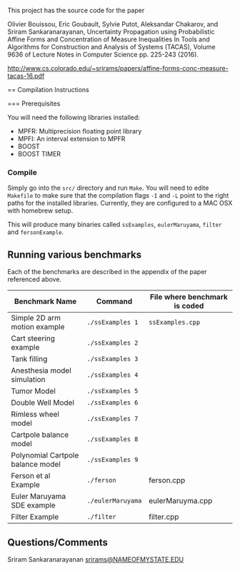 This project has the source code for the paper

Olivier Bouissou, Eric Goubault, Sylvie Putot, Aleksandar Chakarov, and Sriram Sankaranarayanan, Uncertainty Propagation using Probabilistic Affine Forms and Concentration of Measure Inequalities In Tools and Algorithms for Construction and Analysis of Systems (TACAS), Volume 9636 of Lecture Notes in Computer Science pp. 225-243 (2016). 

http://www.cs.colorado.edu/~srirams/papers/affine-forms-conc-measure-tacas-16.pdf

== Compilation Instructions

=== Prerequisites

You will need the following libraries installed:
  *  MPFR: Multiprecision floating point library
  * MPFI: An interval extension to MPFR
  * BOOST
  * BOOST TIMER

###  Compile

Simply go into the `src/` directory and run `Make`. You will need to edite `Makefile` to make sure that the compilation flags `-I` and `-L` point to the
right paths for the installed libraries. Currently, they are configured to a MAC OSX with homebrew setup.


This will produce many binaries called `ssExamples`, `eulerMaruyama`,  `filter` and `fersonExample`.


##  Running various benchmarks

Each of the benchmarks are described in the appendix of the paper referenced above.

| Benchmark Name |  Command | File where benchmark is coded |
| -------------  | ---------| -------------------------|
| Simple 2D arm motion example | `./ssExamples 1` | `ssExamples.cpp` |
| Cart steering example | `./ssExamples 2` |     |
| Tank filling | `./ssExamples 3 ` |     |
| Anesthesia model simulation | `./ssExamples 4` |   |
| Tumor Model | `./ssExamples 5` |   |
| Double Well Model | `./ssExamples 6` |   | 
| Rimless wheel model | `./ssExamples 7` |    |
| Cartpole balance model | `./ssExamples 8` |   | 
| Polynomial Cartpole balance model |  `./ssExamples 9 ` |   |
| Ferson et al Example | `./ferson` | ferson.cpp |
| Euler Maruyama SDE example | `./eulerMaruyama` | eulerMaruyma.cpp |
| Filter Example | `./filter` | filter.cpp |


## Questions/Comments

Sriram Sankaranarayanan <srirams@NAMEOFMYSTATE.EDU>
